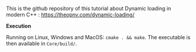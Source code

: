 This is the github repository of this tutorial about Dynamic loading in modern C++ : https://theopnv.com/dynamic-loading/

__Execution__

Running on Linux, Windows and MacOS:
`cmake . && make`. The executable is then available in `Core/build/`.
